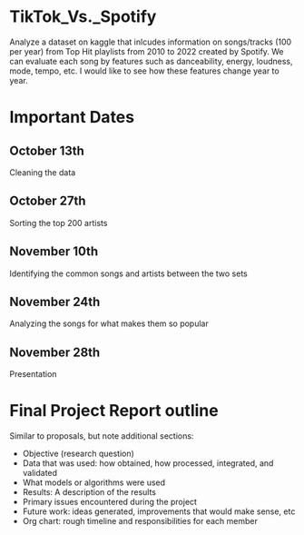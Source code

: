 # TikTok_Vs._Spotify
Analyze a dataset on kaggle that inlcudes information on songs/tracks (100 per year) from Top Hit playlists from 2010 to 2022 created by Spotify. We can evaluate each song by features such as danceability, energy, loudness, mode, tempo, etc. I would like to see how these features change year to year.
# Important Dates
## October 13th
Cleaning the data
## October 27th
Sorting the top 200 artists 
## November 10th
Identifying the common songs and artists between the two sets
## November 24th
Analyzing the songs for what makes them so popular 
## November 28th 
Presentation 
# Final Project Report outline
  Similar to proposals, but note additional sections:
  - Objective (research question)
  - Data that was used: how obtained, how processed, integrated, and validated
  - What models or algorithms were used
  - Results: A description of the results
  - Primary issues encountered during the project
  - Future work: ideas generated, improvements that would make sense, etc
  - Org chart: rough timeline and responsibilities for each member 
